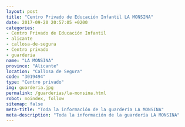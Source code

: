 ```yaml
---
layout: post
title: "Centro Privado de Educación Infantil LA MONSINA"
date: 2017-09-20 20:57:05 +0200
categories:
- Centro Privado de Educación Infantil
- alicante
- callosa-de-segura
- Centro privado
- guarderia
name: "LA MONSINA"
province: "Alicante"
location: "Callosa de Segura"
code: "3019494"
type: "Centro privado"
img: guarderia.jpg
permalink: /guarderias/la-monsina.html
robot: noindex, follow
sitemap: false
meta-title: "Toda la información de la guardería LA MONSINA"
meta-description: "Toda la información de la guardería LA MONSINA"
---
```

